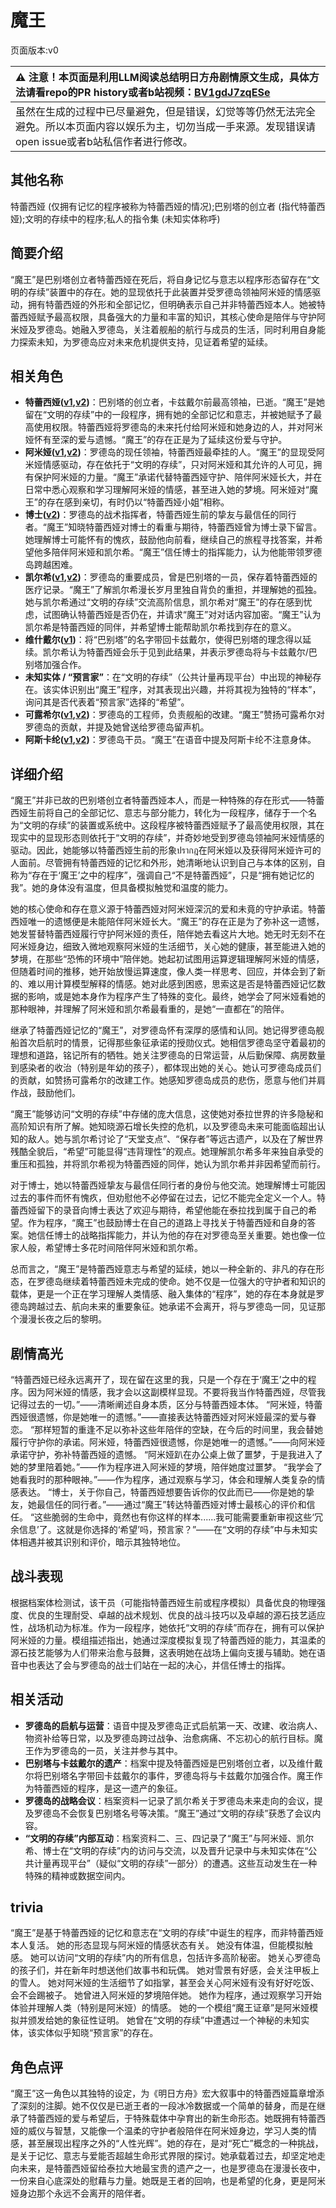 # 魔王
页面版本:v0
 

| :warning: 注意！本页面是利用LLM阅读总结明日方舟剧情原文生成，具体方法请看repo的PR history或者b站视频：[BV1gdJ7zqESe](https://www.bilibili.com/video/BV1gdJ7zqESe/)         |
|:----------------------------|
| 虽然在生成的过程中已尽量避免，但是错误，幻觉等等仍然无法完全避免。所以本页面内容以娱乐为主，切勿当成一手来源。发现错误请open issue或者b站私信作者进行修改。|



## 其他名称
特蕾西娅 (仅拥有记忆的程序被称为特蕾西娅的情况);巴别塔的创立者 (指代特蕾西娅);文明的存续中的程序;私人的指令集 (未知实体称呼)
## 简要介绍
“魔王”是巴别塔创立者特蕾西娅在死后，将自身记忆与意志以程序形态留存在“文明的存续”装置中的存在。她的显现依托于此装置并受罗德岛领袖阿米娅的情感驱动，拥有特蕾西娅的外形和全部记忆，但明确表示自己并非特蕾西娅本人。她被特蕾西娅赋予最高权限，具备强大的力量和丰富的知识，其核心使命是陪伴与守护阿米娅及罗德岛。她融入罗德岛，关注着舰船的航行与成员的生活，同时利用自身能力探索未知，为罗德岛应对未来危机提供支持，见证着希望的延续。
## 相关角色
-   **特蕾西娅([v1](extended_char_te_lei_xi_ya.md),[v2](../char_v3/extended_char_te_lei_xi_ya.md))**：巴别塔的创立者，卡兹戴尔前最高领袖，已逝。“魔王”是她留在“文明的存续”中的一段程序，拥有她的全部记忆和意志，并被她赋予了最高使用权限。特蕾西娅将罗德岛的未来托付给阿米娅和她身边的人，并对阿米娅怀有至深的爱与遗憾。“魔王”的存在正是为了延续这份爱与守护。
-   **阿米娅([v1](char_002_amiya.md),[v2](../char_v3/char_002_amiya.md))**：罗德岛的现任领袖，特蕾西娅最牵挂的人。“魔王”的显现受阿米娅情感驱动，存在依托于“文明的存续”，只对阿米娅和其允许的人可见，拥有保护阿米娅的力量。“魔王”承诺代替特蕾西娅守护、陪伴阿米娅长大，并在日常中悉心观察和学习理解阿米娅的情感，甚至进入她的梦境。阿米娅对“魔王”的存在感到亲切，有时仍以“特蕾西娅小姐”相称。
-   **博士([v2](../char_v3/extended_char_bo_shi.md))**：罗德岛的战术指挥者，特蕾西娅生前的挚友与最信任的同行者。“魔王”知晓特蕾西娅对博士的看重与期待，特蕾西娅曾为博士录下留言。她理解博士可能怀有的愧疚，鼓励他向前看，继续自己的旅程寻找答案，并希望他多陪伴阿米娅和凯尔希。“魔王”信任博士的指挥能力，认为他能带领罗德岛跨越困难。
-   **凯尔希([v1](char_003_kalts.md),[v2](../char_v3/char_003_kalts.md))**：罗德岛的重要成员，曾是巴别塔的一员，保存着特蕾西娅的医疗记录。“魔王”了解凯尔希漫长岁月里独自背负的重担，并理解她的孤独。她与凯尔希通过“文明的存续”交流高阶信息，凯尔希对“魔王”的存在感到忧虑，试图确认特蕾西娅是否仍在，并请求“魔王”对对话内容加密。“魔王”认为凯尔希是特蕾西娅的同伴，并希望博士能帮助凯尔希找到存在的意义。
-   **维什戴尔([v1](char_1035_wisdel.md))**：将“巴别塔”的名字带回卡兹戴尔，使得巴别塔的理念得以延续。凯尔希认为特蕾西娅会乐于见到此结果，并表示罗德岛将与卡兹戴尔/巴别塔加强合作。
-   **未知实体 / “预言家”**：在“文明的存续”（公共计量再现平台）中出现的神秘存在。该实体识别出“魔王”程序，对其表现出兴趣，并将其视为独特的“样本”，询问其是否代表着“预言家”选择的“希望”。
-   **可露希尔([v1](extended_char_ke_lu_xi_er.md),[v2](../char_v3/extended_char_ke_lu_xi_er.md))**：罗德岛的工程师，负责舰船的改建。“魔王”赞扬可露希尔对罗德岛的贡献，并提及她曾送给罗德岛留声机。
-   **阿斯卡纶([v1](char_4132_ascln.md),[v2](../char_v3/char_4132_ascln.md))**：罗德岛干员。“魔王”在语音中提及阿斯卡纶不注意身体。
## 详细介绍
“魔王”并非已故的巴别塔创立者特蕾西娅本人，而是一种特殊的存在形式——特蕾西娅生前将自己的全部记忆、意志与部分能力，转化为一段程序，储存于一个名为“文明的存续”的装置或系统中。这段程序被特蕾西娅赋予了最高使用权限，其在现实中的显现形态则依托于“文明的存续”，并奇妙地受到罗德岛领袖阿米娅情感的驱动。因此，她能够以特蕾西娅生前的形象ปรากฎ在阿米娅以及获得阿米娅许可的人面前。尽管拥有特蕾西娅的记忆和外形，她清晰地认识到自己与本体的区别，自称为“存在于‘魔王’之中的程序”，强调自己“不是特蕾西娅”，只是“拥有她记忆的我”。她的身体没有温度，但具备模拟触觉和温度的能力。

她的核心使命和存在意义源于特蕾西娅对阿米娅深沉的爱和未竟的守护承诺。特蕾西娅唯一的遗憾便是未能陪伴阿米娅长大。“魔王”的存在正是为了弥补这一遗憾，她发誓替特蕾西娅履行守护阿米娅的责任，陪伴她去看这片大地。她无时无刻不在阿米娅身边，细致入微地观察阿米娅的生活细节，关心她的健康，甚至能进入她的梦境，在那些“恐怖的环境中”陪伴她。她起初试图用运算逻辑理解阿米娅的情感，但随着时间的推移，她开始放慢运算速度，像人类一样思考、回应，并体会到了新的、难以用计算模型解释的情感。她对此感到困惑，思索这是否是特蕾西娅记忆数据的影响，或是她本身作为程序产生了特殊的变化。最终，她学会了阿米娅看她的那种眼神，并理解了阿米娅和凯尔希最看重的，是她“一直都在”的陪伴。

继承了特蕾西娅记忆的“魔王”，对罗德岛怀有深厚的感情和认同。她记得罗德岛舰船首次启航时的情景，记得那些象征承诺的授勋仪式。她相信罗德岛坚守着最初的理想和道路，铭记所有的牺牲。她关注罗德岛的日常运营，从后勤保障、病房数量到感染者的收治（特别是年幼的孩子），都体现出她的关心。她认可罗德岛成员们的贡献，如赞扬可露希尔的改建工作。她感知罗德岛成员的悲伤，愿意与他们并肩作战，鼓励他们。

“魔王”能够访问“文明的存续”中存储的庞大信息，这使她对泰拉世界的许多隐秘和高阶知识有所了解。她知晓源石增长失控的危机，以及罗德岛未来可能面临超出认知的敌人。她与凯尔希讨论了“天堂支点”、“保存者”等远古遗产，以及在了解世界残酷全貌后，“希望”可能显得“违背理性”的观点。她理解凯尔希多年来独自承受的重压和孤独，并将凯尔希视为特蕾西娅的同伴，她认为凯尔希并非因希望而前行。

对于博士，她以特蕾西娅挚友与最信任同行者的身份与他交流。她理解博士可能因过去的事件而怀有愧疚，但劝慰他不必停留在过去，记忆不能完全定义一个人。特蕾西娅留下的录音向博士表达了欢迎与期待，希望他能在泰拉找到属于自己的希望。作为程序，“魔王”也鼓励博士在自己的道路上寻找关于特蕾西娅和自身的答案。她信任博士的战略指挥能力，并认为他的存在对罗德岛至关重要。她也像一位家人般，希望博士多花时间陪伴阿米娅和凯尔希。

总而言之，“魔王”是特蕾西娅意志与希望的延续，她以一种全新的、非凡的存在形态，在罗德岛继续着特蕾西娅未完成的使命。她不仅是一位强大的守护者和知识的载体，更是一个正在学习理解人类情感、融入集体的“程序”，她的存在本身就是罗德岛跨越过去、航向未来的重要象征。她承诺不会离开，将与罗德岛一同，见证那个漫漫长夜之后的黎明。
## 剧情高光
“特蕾西娅已经永远离开了，现在留在这里的我，只是一个存在于‘魔王’之中的程序。因为阿米娅的情感，我才会以这副模样显现。不要将我当作特蕾西娅，尽管我记得过去的一切。”——清晰阐述自身本质，区分与特蕾西娅本体。
“阿米娅，特蕾西娅很遗憾，你是她唯一的遗憾。”——直接表达特蕾西娅对阿米娅最深的爱与眷恋。
“那样短暂的重逢不足以弥补这些年陪伴的空缺，在今后的时间里，我会替她履行守护你的承诺。阿米娅，特蕾西娅很遗憾，你是她唯一的遗憾。”——向阿米娅承诺守护，弥补特蕾西娅的遗憾。
“阿米娅趴在办公桌上做了噩梦，于是我进入了她的梦里陪着她。”——作为程序进入阿米娅的梦境，陪伴她度过噩梦。
“我学会了她看我时的那种眼神。”——作为程序，通过观察与学习，体会和理解人类复杂的情感表达。
“博士，关于你自己，特蕾西娅想要告诉你的仅此而已——你是她的挚友，她最信任的同行者。”——通过“魔王”转达特蕾西娅对博士最核心的评价和信任。
“这些脆弱的生命中，竟然也有你这样的样本......我可能需要重新审视这些‘冗余信息’了。这就是你选择的‘希望’吗，预言家？”——在“文明的存续”中与未知实体相遇并被其识别和评价，暗示其独特地位。
## 战斗表现
根据档案体检测试，该干员（可能指特蕾西娅生前或程序模拟）具备优良的物理强度、优良的生理耐受、卓越的战术规划、优良的战斗技巧以及卓越的源石技艺适应性，战场机动为标准。作为一段程序，她依托“文明的存续”而存在，拥有可以保护阿米娅的力量。模组描述指出，她通过深度模拟复现了特蕾西娅的能力，其温柔的源石技艺能够为人们带来治愈与鼓舞，这表明她在战场上偏向支援与辅助。她在语音中也表达了会与罗德岛的战士们站在一起的决心，并信任博士的指挥。
## 相关活动
-   **罗德岛的启航与运营**：语音中提及罗德岛正式启航第一天、改建、收治病人、物资补给等日常，以及罗德岛跨过战争、治愈病痛、不忘初心的航行目标。魔王作为罗德岛的一员，关注并参与其中。
-   **巴别塔与卡兹戴尔的遗产**：档案中提及特蕾西娅是巴别塔创立者，以及维什戴尔将巴别塔名字带回卡兹戴尔的事件，罗德岛将与卡兹戴尔加强合作。魔王作为特蕾西娅的程序，是这一遗产的象征。
-   **罗德岛的战略会议**：档案资料一记录了凯尔希关于罗德岛未来走向的会议，提及罗德岛不会恢复巴别塔名号等决策。“魔王”通过“文明的存续”获悉了会议内容。
-   **“文明的存续”内部互动**：档案资料二、三、四记录了“魔王”与阿米娅、凯尔希、博士在“文明的存续”内的访问与交流，以及晋升记录中与未知实体在“公共计量再现平台”（疑似“文明的存续”一部分）的遭遇。这些互动发生在一种特殊的精神或数据空间内。
## trivia
“魔王”是基于特蕾西娅的记忆和意志在“文明的存续”中诞生的程序，而非特蕾西娅本人复活。
她的形态显现与阿米娅的情感状态有关。
她没有体温，但能模拟触感。
她可以访问“文明的存续”内的所有信息，包括许多高阶秘密。
她关心罗德岛的孩子们，并在新年时想送他们故事书和玩偶。
她对雪景有好感，会关注甲板上的雪人。
她对阿米娅的生活细节了如指掌，甚至会关心阿米娅有没有好好吃饭、会不会踢被子。
她曾进入阿米娅的梦境陪伴她。
她作为程序，通过观察学习开始体验并理解人类（特别是阿米娅）的情感。
她的一个模组“魔王证章”是阿米娅模拟并颁发给她的象征性证明。
她曾在“文明的存续”中遭遇过一个神秘的未知实体，该实体似乎知晓“预言家”的存在。
## 角色点评
“魔王”这一角色以其独特的设定，为《明日方舟》宏大叙事中的特蕾西娅篇章增添了深刻的注脚。她不仅仅是已逝王者的一段冰冷数据或一个简单的替身，而是在继承了特蕾西娅的爱与希望后，于特殊载体中孕育出的新生命形态。她既拥有特蕾西娅的威仪与智慧，又能像一个温柔的守护者般陪伴在阿米娅身边，学习人类的情感，甚至展现出程序之外的“人性光辉”。她的存在，是对“死亡”概念的一种挑战，是关于记忆、意志与爱能否超越生命形式界限的探讨。她承载着过去，却坚定地走向未来，是特蕾西娅留给泰拉大地最宝贵的遗产之一，也是罗德岛在漫漫长夜中，一份来自心底深处的慰藉与力量。她既是王者的回响，也是希望的化身，更是阿米娅身边那个永远不会离开的陪伴者。
